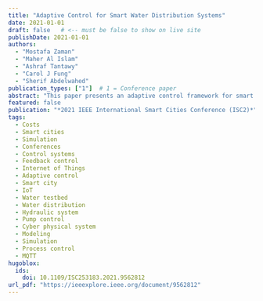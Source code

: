 ```yaml
---
title: "Adaptive Control for Smart Water Distribution Systems"
date: 2021-01-01
draft: false   # <-- must be false to show on live site
publishDate: 2021-01-01
authors:
  - "Mostafa Zaman"
  - "Maher Al Islam"
  - "Ashraf Tantawy"
  - "Carol J Fung"
  - "Sherif Abdelwahed"
publication_types: ["1"]  # 1 = Conference paper
abstract: "This paper presents an adaptive control framework for smart water distribution systems, integrating IoT and process control mechanisms to improve efficiency and resilience."
featured: false
publication: "*2021 IEEE International Smart Cities Conference (ISC2)*"
tags:
  - Costs
  - Smart cities
  - Simulation
  - Conferences
  - Control systems
  - Feedback control
  - Internet of Things
  - Adaptive control
  - Smart city
  - IoT
  - Water testbed
  - Water distribution
  - Hydraulic system
  - Pump control
  - Cyber physical system
  - Modeling
  - Simulation
  - Process control
  - MQTT
hugoblox:
  ids:
    doi: 10.1109/ISC253183.2021.9562812
url_pdf: "https://ieeexplore.ieee.org/document/9562812"
---
```

